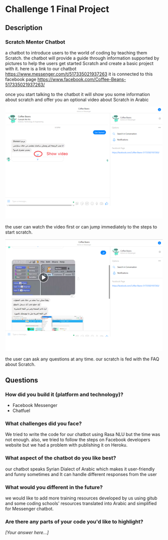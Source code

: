 # Challenge 1 Final Project

## Description

### Scratch Mentor Chatbot
a chatbot to introduce users to the world of coding by teaching them Scratch. 
the chatbot will provide a guide through information supported by pictures to help the users get started Scratch and create a basic project with it.
here is a link to our chatbot https://www.messenger.com/t/517335021937263 it is connected to this facebook page https://www.facebook.com/Coffee-Beans-517335021937263/

once you start talking to the chatbot it will show you some information about scratch and offer you an optional video about Scratch in Arabic

![alt text](chatbot_getstarted.png)

the user can watch the video first or can jump immediately to the steps to start scratch.

![alt text](chatbot_video.png)

the user can ask any questions at any time. our scratch is fed with the FAQ about Scratch.

## Questions

### How did you build it (platform and technology)?

- Facebook Messenger
- Chatfuel

### What challenges did you face?

We tried to write the code for our chatbot using Rasa NLU but the time was not enough.
also, we tried to follow the steps on Facebook developers website but we had a problem with publishing it on Heroku.

### What aspect of the chatbot do you like best? 

our chatbot speaks Syrian Dialect of Arabic which makes it user-friendly and funny sometimes and It can handle different responses from the user

### What would you different in the future? 

we would like to add more training resources developed by us using gitub and some coding schools' resources translated into Arabic and simplified for Messenger chatbot.

### Are there any parts of your code you'd like to highlight?

*[Your answer here...]*
